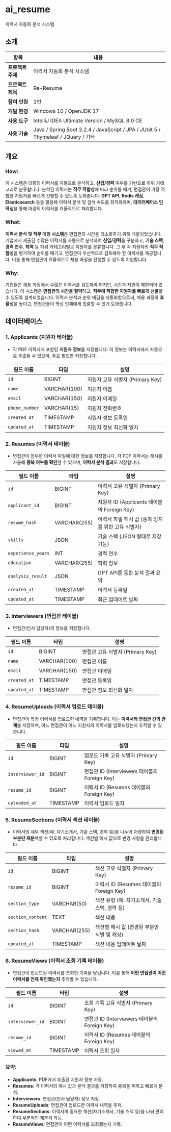 # ai_resume
이력서 자동화 분석 시스템

## 소개

| **항목**      | **내용**                                                                 |
|---------------|---------------------------------------------------------------------------|
| **프로젝트 주제** | 이력서 자동화 분석 시스템                                                  |
| **프로젝트 제목** | Re-Resume                                                              |
| **참여 인원**    | 1인                                                                    |
| **개발 환경**   | Windows 10 / OpenJDK 17                                                 |
| **사용 도구**   | IntelliJ IDEA Ultimate Version / MySQL 8.0 CE                           |
| **사용 기술**   | Java / Spring Boot 3.2.4 / JavaScript / JPA / JUnit 5 / Thymeleaf / JQuery / 기타 |

## 개요

### **How:**

이 시스템은 대량의 이력서를 자동으로 분석하고, **신입/경력** 여부를 기반으로 하위 카테고리로 분류합니다. 분석된 이력서는 **직무 적합성**에 따라 순위를 매겨, 면접관이 가장 적합한 지원자를 빠르게 선별할 수 있도록 도와줍니다. **GPT API**, **Redis 캐싱**, **Elasticsearch** 등을 활용해 이력서 분석 및 검색 속도를 최적화하며, **데이터베이스 인덱싱**을 통해 대량의 이력서를 효율적으로 처리합니다.

### **What:**

**이력서 분석 및 직무 매칭 시스템**은 면접관의 시간을 최소화하기 위해 개발되었습니다. 기업에서 제출된 수많은 이력서를 자동으로 분석하여 **신입/경력**을 구분하고, **기술 스택**, **경력 연수**, **학력** 등 하위 카테고리별로 지원자를 분류합니다. 그 후 각 지원자의 **직무 적합성**을 평가하여 순위를 매기고, 면접관이 우선적으로 검토해야 할 이력서를 제공합니다. 이를 통해 면접관이 효율적으로 채용 과정을 진행할 수 있도록 지원합니다.

### **Why:**

기업들은 채용 과정에서 수많은 이력서를 검토해야 하지만, 시간과 자원이 제한되어 있습니다. 이 시스템은 **면접관의 시간을 절약**하고, **직무에 적합한 지원자를 빠르게 선발**할 수 있도록 설계되었습니다. 이력서 분석과 순위 매김을 자동화함으로써, 채용 과정의 **효율성**을 높이고, 면접관들이 핵심 인재에게 집중할 수 있게 도와줍니다.

## 데이터베이스

### 1. **Applicants (지원자 테이블)**

- 각 PDF 이력서에 포함된 **지원자 정보**를 저장합니다. 이 정보는 이력서에서 자동으로 추출될 수 있으며, 주요 필드만 저장합니다.

| 필드 이름 | 타입 | 설명 |
| --- | --- | --- |
| `id` | BIGINT | 지원자 고유 식별자 (Primary Key) |
| `name` | VARCHAR(100) | 지원자 이름 |
| `email` | VARCHAR(150) | 지원자 이메일 |
| `phone_number` | VARCHAR(15) | 지원자 전화번호 |
| `created_at` | TIMESTAMP | 지원자 정보 등록일 |
| `updated_at` | TIMESTAMP | 지원자 정보 최신화 일자 |

### 2. **Resumes (이력서 테이블)**

- 면접관이 첨부한 이력서 파일에 대한 정보를 저장합니다. 각 PDF 이력서는 해시를 사용해 **중복 여부를 확인**할 수 있으며, **이력서 분석 결과**도 저장합니다.

| 필드 이름 | 타입 | 설명 |
| --- | --- | --- |
| `id` | BIGINT | 이력서 고유 식별자 (Primary Key) |
| `applicant_id` | BIGINT | 지원자 ID (Applicants 테이블의 Foreign Key) |
| `resume_hash` | VARCHAR(255) | 이력서 파일 해시 값 (중복 방지를 위한 고유 식별자) |
| `skills` | JSON | 기술 스택 (JSON 형태로 저장 가능) |
| `experience_years` | INT | 경력 연수 |
| `education` | VARCHAR(255) | 학력 정보 |
| `analysis_result` | JSON | GPT API를 통한 분석 결과 요약 |
| `created_at` | TIMESTAMP | 이력서 등록일 |
| `updated_at` | TIMESTAMP | 최근 업데이트 날짜 |

### 3. **Interviewers (면접관 테이블)**

- 면접관(인사 담당자)의 정보를 저장합니다.

| 필드 이름 | 타입 | 설명 |
| --- | --- | --- |
| `id` | BIGINT | 면접관 고유 식별자 (Primary Key) |
| `name` | VARCHAR(100) | 면접관 이름 |
| `email` | VARCHAR(150) | 면접관 이메일 |
| `created_at` | TIMESTAMP | 면접관 등록일 |
| `updated_at` | TIMESTAMP | 면접관 정보 최신화 일자 |

### 4. **ResumeUploads (이력서 업로드 테이블)**

- 면접관이 특정 이력서를 업로드한 내역을 기록합니다. 이는 **이력서와 면접관 간의 관계**를 저장하며, 어느 면접관이 어느 지원자의 이력서를 업로드했는지 추적할 수 있습니다.

| 필드 이름 | 타입 | 설명 |
| --- | --- | --- |
| `id` | BIGINT | 업로드 기록 고유 식별자 (Primary Key) |
| `interviewer_id` | BIGINT | 면접관 ID (Interviewers 테이블의 Foreign Key) |
| `resume_id` | BIGINT | 이력서 ID (Resumes 테이블의 Foreign Key) |
| `uploaded_at` | TIMESTAMP | 이력서 업로드 일자 |

### 5. **ResumeSections (이력서 섹션 테이블)**

- 이력서의 세부 섹션(예: 자기소개서, 기술 스택, 경력 등)을 나누어 저장하여 **변경된 부분만 재분석**할 수 있도록 처리합니다. 섹션별 해시 값으로 변경 사항을 관리합니다.

| 필드 이름 | 타입 | 설명 |
| --- | --- | --- |
| `id` | BIGINT | 섹션 고유 식별자 (Primary Key) |
| `resume_id` | BIGINT | 이력서 ID (Resumes 테이블의 Foreign Key) |
| `section_type` | VARCHAR(50) | 섹션 유형 (예: 자기소개서, 기술 스택, 경력 등) |
| `section_content` | TEXT | 섹션 내용 |
| `section_hash` | VARCHAR(255) | 섹션별 해시 값 (변경된 부분만 식별 및 캐싱) |
| `updated_at` | TIMESTAMP | 섹션 내용 업데이트 날짜 |

### 6. **ResumeViews (이력서 조회 기록 테이블)**

- 면접관이 업로드된 이력서를 조회한 기록을 남깁니다. 이를 통해 **어떤 면접관이 어떤 이력서를 언제 확인했는지** 추적할 수 있습니다.

| 필드 이름 | 타입 | 설명 |
| --- | --- | --- |
| `id` | BIGINT | 조회 기록 고유 식별자 (Primary Key) |
| `interviewer_id` | BIGINT | 면접관 ID (Interviewers 테이블의 Foreign Key) |
| `resume_id` | BIGINT | 이력서 ID (Resumes 테이블의 Foreign Key) |
| `viewed_at` | TIMESTAMP | 이력서 조회 일자 |

### 요약:

- **Applicants**: PDF에서 추출된 지원자 정보 저장.
- **Resumes**: 각 이력서의 해시 값과 분석 결과를 저장하여 중복을 피하고 빠르게 분석.
- **Interviewers**: 면접관(인사 담당자) 정보 저장.
- **ResumeUploads**: 면접관이 업로드한 이력서 내역을 추적.
- **ResumeSections**: 이력서의 중요한 섹션(자기소개서, 기술 스택 등)을 나눠 관리하여 부분적인 재분석 가능.
- **ResumeViews**: 면접관이 어떤 이력서를 조회했는지 기록.
